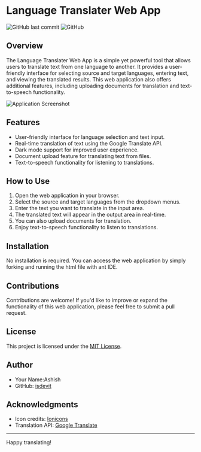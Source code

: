 # Language Translater Web App

![GitHub last commit](https://img.shields.io/github/last-commit/isdevit/web-translator)
![GitHub](https://img.shields.io/github/license/isdevit/web-translator)

## Overview

The Language Translater Web App is a simple yet powerful tool that allows users to translate text from one language to another. It provides a user-friendly interface for selecting source and target languages, entering text, and viewing the translated results. This web application also offers additional features, including uploading documents for translation and text-to-speech functionality.

![Application Screenshot](/images/ss/img1.png,/images/ss/img2.png)

## Features

- User-friendly interface for language selection and text input.
- Real-time translation of text using the Google Translate API.
- Dark mode support for improved user experience.
- Document upload feature for translating text from files.
- Text-to-speech functionality for listening to translations.

## How to Use

1. Open the web application in your browser.
2. Select the source and target languages from the dropdown menus.
3. Enter the text you want to translate in the input area.
4. The translated text will appear in the output area in real-time.
5. You can also upload documents for translation.
6. Enjoy text-to-speech functionality to listen to translations.

## Installation

No installation is required. You can access the web application by simply forking and running the html file with ant IDE.

## Contributions

Contributions are welcome! If you'd like to improve or expand the functionality of this web application, please feel free to submit a pull request.

## License

This project is licensed under the [MIT License](LICENSE).

## Author

- Your Name:Ashish
- GitHub: [isdevit](https://github.com/isdevit)

## Acknowledgments

- Icon credits: [Ionicons](https://ionicons.com/)
- Translation API: [Google Translate](https://cloud.google.com/translate)

---

Happy translating!
